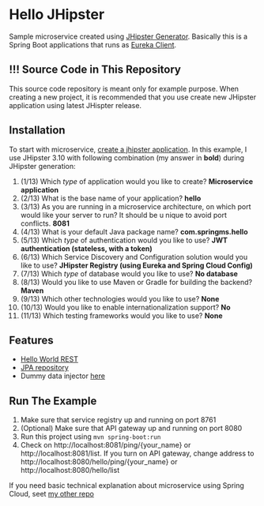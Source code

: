 # Hello JHipster
Sample microservice created using [JHipster Generator](https://jhipster.github.io/creating-an-app/). Basically this is a Spring Boot applications that runs as [Eureka Client](https://github.com/spring-cloud/spring-cloud-netflix/blob/master/docs/src/main/asciidoc/spring-cloud-netflix.adoc#service-discovery-eureka-clients). 

## !!! Source Code in This Repository
This source code repository is meant only for example purpose. When creating a new project, it is recommended that you use create new JHipster application using latest JHispter release.

## Installation
To start with microservice, [create a jhipster application](https://jhipster.github.io/creating-an-app/).
In this example, I use JHipster 3.10 with following combination (my answer in **bold**) during JHipster generation:

1. (1/13) Which *type* of application would you like to create? **Microservice application**
2. (2/13) What is the base name of your application? **hello**
3. (3/13) As you are running in a microservice architecture, on which port would like your server to run? It should be u nique to avoid port conflicts. **8081**
4. (4/13) What is your default Java package name? **com.springms.hello**
5. (5/13) Which *type* of authentication would you like to use? **JWT authentication (stateless, with a token)**
6. (6/13) Which Service Discovery and Configuration solution would you like to use? **JHipster Registry (using Eureka and Spring Cloud Config)**
7. (7/13) Which *type* of database would you like to use? **No database**
8. (8/13) Would you like to use Maven or Gradle for building the backend? **Maven**
9. (9/13) Which other technologies would you like to use? **None**
10. (10/13) Would you like to enable internationalization support? **No**
11. (11/13) Which testing frameworks would you like to use? **None**

## Features
* [Hello World REST](https://github.com/timpamungkas/spring-microservice/tree/master/spring-ms-hello/src/main/java/com/springms/hello/web/rest/hello)
* [JPA repository](https://github.com/timpamungkas/spring-microservice/tree/master/spring-ms-hello/src/main/java/com/springms/hello/repository/hello)
* Dummy data injector [here](https://github.com/timpamungkas/spring-microservice/tree/master/spring-ms-hello/src/main/java/com/springms/hello/injector)

## Run The Example
1. Make sure that service registry up and running on port 8761
2. (Optional) Make sure that API gateway up and running on port 8080
3. Run this project using `mvn spring-boot:run`
4. Check on http://localhost:8081/ping/{your_name} or http://localhost:8081/list. If you turn on API gateway, change address to http://localhost:8080/hello/ping/{your_name} or http://localhost:8080/hello/list

If you need basic technical explanation about microservice using Spring Cloud, seet [my other repo](https://github.com/timpamungkas/base-microservice)
